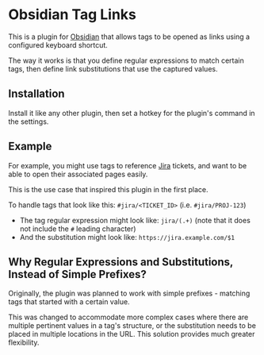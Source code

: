 # Obsidian Tag Links
This is a plugin for [Obsidian](https://obsidian.md) that allows tags to be opened as links using a configured keyboard
shortcut.

The way it works is that you define regular expressions to match certain tags, then define link substitutions that use
the captured values.

## Installation
Install it like any other plugin, then set a hotkey for the plugin's command in the settings.

## Example
For example, you might use tags to reference [Jira](https://www.atlassian.com/software/jira) tickets, and want to be
able to open their associated pages easily.

This is the use case that inspired this plugin in the first place.

To handle tags that look like this: `#jira/<TICKET_ID>` (i.e. `#jira/PROJ-123`)
- The tag regular expression might look like: `jira/(.+)` (note that it does not include the `#` leading character)
- And the substitution might look like: `https://jira.example.com/$1`

## Why Regular Expressions and Substitutions, Instead of Simple Prefixes?
Originally, the plugin was planned to work with simple prefixes - matching tags that started with a certain value.

This was changed to accommodate more complex cases where there are multiple pertinent values in a tag's structure, or
the substitution needs to be placed in multiple locations in the URL. This solution provides much greater flexibility.
